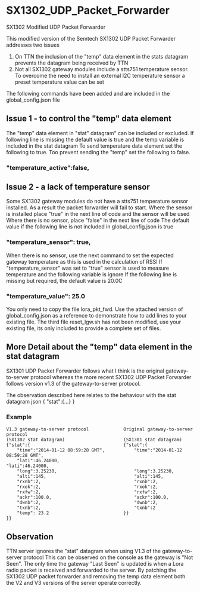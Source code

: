 # SX1302_UDP_Packet_Forwarder
SX1302 Modified UDP Packet Forwarder 

This modified version of the Semtech SX1302 UDP Packet Forwarder addresses two issues

1) On TTN the inclusion of the "temp" data element in the stats datagram prevents the datagram being received by TTN
2) Not all SX1302 gateway modules include a stts751 temperature sensor.  To overcome the need to install an external I2C temperature sensor a preset temperature value can be set

The following commands have been added and are included in the global_config.json file


## Issue 1 - to control the "temp" data element

  The "temp" data element in "stat" datagram" can be included or excluded.
  If following line is missing the default value is true and the temp variable is included in the stat datagram
  To send temperature data element set the following to true. 
  Too prevent sending the "temp" set the following to false.

  ### "temperature_active":false,


## Issue 2 - a lack of temperature sensor

  Some SX1302 gateway modules do not have a stts751 temperature sensor installed.  As a result the packet forwarder will fail to start.
  Where the sensor is installed place "true" in the next line of code and the sensor will be used
  Where there is no sensor, place "false" in the next line of code
  The default value if the following line is not included in global_config.json is true

  ### "temperature_sensor": true,


  When there is no sensor, use the next command to set the expected gateway temperature as this is used in the calculation of RSSI
  If "temperature_sensor" was set to "true" sensor is used to measure temperature and the following variable is ignore
  If the following line is missing but required, the default value is 20.0C

  ### "temperature_value": 25.0
  
You only need to copy the file lora_pkt_fwd.  Use the attached version of global_config.json as a reference to demonstrate how to add lines to your existing file.  The third file reset_lgw.sh has not been modified, use your existing file, its only included to provide a complete set of files.
  
  
  

## More Detail about the "temp" data element in the stat datagram
  
SX1301 UDP Packet Forwarder follows what I think is the original gateway-to-server protocol whereas the more recent SX1302 UDP Packet Forwarder follows version v1.3 of the gateway-to-server protocol.

The observation described here relates to the behaviour with the stat datagram
 json
{
	"stat":{...}
}

### Example
```
V1.3 gateway-to-server protocol				Original gateway-to-server protocol
(SX1302 stat datagram)						(SX1301 stat datagram)
{"stat":{									{"stat":{					
    "time":"2014-01-12 08:59:28 GMT",		    "time":"2014-01-12 08:59:28 GMT",
    "lati":46.24000,						            "lati":46.24000,
    "long":3.25230,							    "long":3.25230,
    "alti":145,								    "alti":145,
    "rxnb":2,								    "rxnb":2,
    "rxok":2,								    "rxok":2,
    "rxfw":2,								    "rxfw":2,
    "ackr":100.0,							    "ackr":100.0,
    "dwnb":2,								    "dwnb":2,
    "txnb":2,								    "txnb":2
    "temp": 23.2							}}
}}
```
## Observation
TTN server ignores the "stat" datagram when using V1.3 of the gateway-to-server protocol
This can be observed on the console as the gateway is "Not Seen".
The only time the gateway "Last Seen" is updated is when a Lora radio packet is received and forwarded to the server.
By patching the SX1302 UDP packet forwarder and removing the temp data element both the V2 and V3 versions of the server operate correctly.

